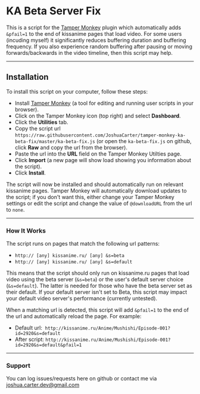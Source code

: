 # KA Beta Server Fix

This is a script for the [Tamper Monkey](https://chrome.google.com/webstore/detail/tampermonkey/dhdgffkkebhmkfjojejmpbldmpobfkfo?hl=en) plugin which automatically adds `&pfail=1` to the end of kissanime pages that load video. For some users (incuding myself) it significantly reduces buffering duration and buffering frequency. If you also experience random buffering after pausing or moving forwards/backwards in the video timeline, then this script may help.

---
## Installation

To install this script on your computer, follow these steps:

* Install [Tamper Monkey](https://chrome.google.com/webstore/detail/tampermonkey/dhdgffkkebhmkfjojejmpbldmpobfkfo?hl=en) (a tool for editing and running user scripts in your browser).
* Click on the Tamper Monkey icon (top right) and select **Dashboard**.
* Click the **Utilities** tab.
* Copy the script url `https://raw.githubusercontent.com/JoshuaCarter/tamper-monkey-ka-beta-fix/master/ka-beta-fix.js` (or open the `ka-beta-fix.js` on github, click **Raw** and copy the url from the browser).
* Paste the url into the **URL** field on the Tamper Monkey Utilties page.
* Click **Import** (a new page will show load showing you information about the script).
* Click **Install**.

The script will now be installed and should automatically run on relevant kissanime pages. Tamper Monkey will automatically download updates to the script; if you don't want this, either change your Tamper Monkey settings or edit the script and change the value of `@downloadURL` from the url to `none`.

---
### How It Works
The script runs on pages that match the following url patterns:

* `http:// [any] kissanime.ru/ [any] &s=beta`
* `http:// [any] kissanime.ru/ [any] &s=default`

This means that the script should only run on kissanime.ru pages that load video using the beta server (`&s=beta`) or the user's default server choice (`&s=default`). The latter is needed for those who have the beta server set as their default. If your default server isn't set to Beta, this script may impact your default video server's performance (currently untested).

When a matching url is detected, this script will add `&pfail=1` to the end of the url and automatically reload the page. For example:

* Default url:&nbsp; `http://kissanime.ru/Anime/Mushishi/Episode-001?id=2920&s=default`
* After script: `http://kissanime.ru/Anime/Mushishi/Episode-001?id=2920&s=default&pfail=1`

---
### Support
You can log issues/requests here on github or contact me via joshua.carter.dev@gmail.com
